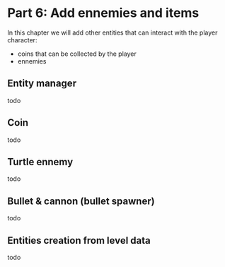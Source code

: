 # Part 6: Add ennemies and items

In this chapter we will add other entities that can interact with the player character:
- coins that can be collected by the player
- ennemies

## Entity manager

todo

## Coin

todo

## Turtle ennemy

todo

## Bullet & cannon (bullet spawner)

todo

## Entities creation from level data

todo
